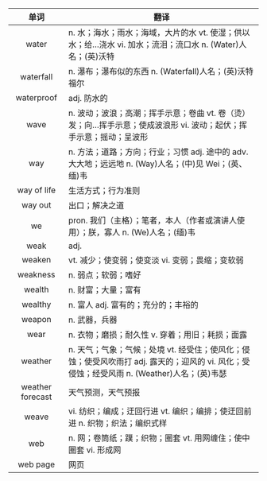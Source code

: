 |单词|翻译  |
|:--:|--| 
|	water  		|		n. 水；海水；雨水；海域，大片的水 vt. 使湿；供以水；给…浇水 vi. 加水；流泪；流口水 n. (Water)人名；(英)沃特	|		
|	waterfall  		|		n. 瀑布；瀑布似的东西 n. (Waterfall)人名；(英)沃特福尔	|		
|	waterproof  		|		adj. 防水的	|		
|	wave  		|		n. 波动；波浪；高潮；挥手示意；卷曲 vt. 卷（烫）发；向…挥手示意；使成波浪形 vi. 波动；起伏；挥手示意；摇动；呈波形	|		
|	way  		|		n. 方法；道路；方向；行业；习惯 adj. 途中的 adv. 大大地；远远地 n. (Way)人名；(中)见 Wei；(英、缅)韦	|		
|	way of life  		|		生活方式；行为准则	|		
|	way out  		|		出口；解决之道	|		
|	we  		|		pron. 我们（主格）；笔者，本人（作者或演讲人使用）；朕，寡人 n. (We)人名；(缅)韦	|		
|	weak  		|		adj. 	|		
|	weaken  		|		vt. 减少；使变弱；使变淡 vi. 变弱；畏缩；变软弱	|		
|	weakness  		|		n. 弱点；软弱；嗜好	|		
|	wealth  		|		n. 财富；大量；富有	|		
|	wealthy  		|		n. 富人 adj. 富有的；充分的；丰裕的	|		
|	weapon  		|		n. 武器，兵器	|		
|	wear  		|		n. 衣物；磨损；耐久性 v. 穿着；用旧；耗损；面露	|		
|	weather  		|		n. 天气；气象；气候；处境 vt. 经受住；使风化；侵蚀；使受风吹雨打 adj. 露天的；迎风的 vi. 风化；受侵蚀；经受风雨 n. (Weather)人名；(英)韦瑟	|		
|	weather forecast  		|		天气预测，天气预报	|		
|	weave  		|		vi. 纺织；编成；迂回行进 vt. 编织；编排；使迂回前进 n. 织物；织法；编织式样	|		
|	web  		|		n. 网；卷筒纸；蹼；织物；圈套 vt. 用网缠住；使中圈套 vi. 形成网	|		
|	web page  		|		网页	|		
